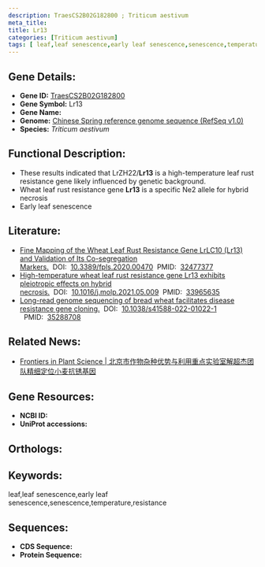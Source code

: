 ```yaml
---
description: TraesCS2B02G182800 ; Triticum aestivum
meta_title:
title: Lr13
categories: [Triticum aestivum]
tags: [ leaf,leaf senescence,early leaf senescence,senescence,temperature,resistance ]
---
```


## Gene Details:
- **Gene ID:**	[TraesCS2B02G182800]()
- **Gene Symbol:** Lr13
- **Gene Name:** 
- **Genome:** [Chinese Spring reference genome sequence (RefSeq v1.0)]()
- **Species:** *Triticum aestivum*

## Functional Description:
   - These results indicated that LrZH22/**Lr13** is a high-temperature leaf rust resistance gene likely influenced by genetic background.
   - Wheat leaf rust resistance gene **Lr13** is a specific Ne2 allele for hybrid necrosis
   - Early leaf senescence

## Literature:
   - [Fine Mapping of the Wheat Leaf Rust Resistance Gene LrLC10 (Lr13) and Validation of Its Co-segregation Markers.]( https://www.frontiersin.org/articles/10.3389/fpls.2020.00470/full)&nbsp;&nbsp;DOI:&nbsp;&nbsp;[10.3389/fpls.2020.00470](https://www.frontiersin.org/articles/10.3389/fpls.2020.00470/full)&nbsp;&nbsp;PMID:&nbsp;&nbsp;[32477377](https://pubmed.ncbi.nlm.nih.gov/32477377/)
   - [High-temperature wheat leaf rust resistance gene Lr13 exhibits pleiotropic effects on hybrid necrosis.]( https://www.cell.com/molecular-plant/fulltext/S1674-2052(21)00170-2?_returnURL=https%3A%2F%2Flinkinghub.elsevier.com%2Fretrieve%2Fpii%2FS1674205221001702%3Fshowall%3Dtrue)&nbsp;&nbsp;DOI:&nbsp;&nbsp;[10.1016/j.molp.2021.05.009](https://www.cell.com/molecular-plant/fulltext/S1674-2052(21)00170-2?_returnURL=https%3A%2F%2Flinkinghub.elsevier.com%2Fretrieve%2Fpii%2FS1674205221001702%3Fshowall%3Dtrue)&nbsp;&nbsp;PMID:&nbsp;&nbsp;[33965635](https://pubmed.ncbi.nlm.nih.gov/33965635/)
   - [Long-read genome sequencing of bread wheat facilitates disease resistance gene cloning.]( https://www.nature.com/articles/s41588-022-01022-1)&nbsp;&nbsp;DOI:&nbsp;&nbsp;[10.1038/s41588-022-01022-1 ](https://www.nature.com/articles/s41588-022-01022-1)&nbsp;&nbsp;PMID:&nbsp;&nbsp;[35288708](https://pubmed.ncbi.nlm.nih.gov/35288708/)

## Related News:
   - [Frontiers in Plant Science | 北京市作物杂种优势与利用重点实验室解超杰团队精细定位小麦抗锈基因](https://mp.weixin.qq.com/s?__biz=Mzg3MDEwNDEyMg==&mid=2247488271&idx=7&sn=e1dedb9d17d2af95c561b6c57c3bf2b9&chksm=ce93be5af9e4374c1bc06bd0c67645b67a2b0800b98f7a2cb9650a51e76c69ebd0069ba10129&scene=27#wechat_redirect)

## Gene Resources:
- **NCBI ID:** [](https://www.ncbi.nlm.nih.gov/gene/?term=)
- **UniProt accessions:** [](https://www.uniprot.org/uniprotkb//entry)

## Orthologs:

## Keywords:
leaf,leaf senescence,early leaf senescence,senescence,temperature,resistance

## Sequences:
- **CDS Sequence:**
- **Protein Sequence:**
